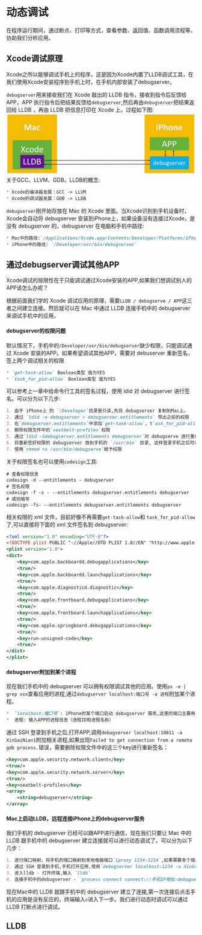 # 动态调试
在程序运行期间，通过断点、打印等方式，查看参数、返回值、函数调用流程等，协助我们分析应用。

## Xcode调试原理
Xcode之所以能够调试手机上的程序，这是因为Xcode内置了LLDB调试工具，在我们使用Xcode安装程序到手机上时，在手机内部安装了debugserver。

`debugserver`用来接收我们在 Xcode 敲出的 LLDB 指令，接收到指令后反馈给 APP，APP 执行指令后把结果反馈给`debugserver`,然后再由`debugserver`把结果返回给 LLDB ，再由 LLDB 把信息打印在 Xcode 上。过程如下图:
![](../imgs/ios_img_106.png)
关于GCC、LLVM、GDB、LLDB的概念:
```markdown
* Xcode的编译器发展：GCC -> LLVM
* Xcode的调试器发展：GDB -> LLDB
```
`debugserver`刚开始存放在 Mac 的 Xcode 里面。当Xcode识别到手机设备时，Xcode会自动将 debugserver 安装到iPhone上，如果设备没有连接过Xcode，是没有 debugserver 的。debugserver 在电脑和手机中路径:
```markdown
* Mac中的路径:`/Applications/Xcode.app/Contents/Developer/Platforms/iPhoneOS.platform/DeviceSupport/15.0/DeveloperDiskImage.dmg/usr/bin/debugserver`
* iPhone中的路径: `/Developer/usr/bin/debugserver`
```

## 通过debugserver调试其他APP
Xcode调试的局限性在于只能调试通过Xcode安装的APP,如果我们想调试别人的APP该怎么办呢？

根据前面我们学的 Xcode 调试应用的原理，需要`LLDB / debugserve / APP`这三者之间建立连接。然后就可以在 Mac 中通过 LLDB 连接手机中的 debugserver 来调试手机中的应用。

#### debugserver的权限问题
默认情况下，手机中的`/Developer/usr/bin/debugserver`缺少权限，只能调试通过 Xcode 安装的APP。如果希望调试其他APP，需要对 debuserver 重新签名，签上两个调试相关的权限
```markdown
* `get-task-allow` Boolean类型 值为YES
* `task_for_pid-allow` Boolean类型 值为YES
```
可以参考上一章中给命令行工具的签名过程，使用 ldid 对 debugserver 进行签名。可以分为以下几步:
```markdown
1. 由于 iPhone上 的 `/Developer`目录是只读,先将 debugserver 复制到Mac上。
2. 通过 `ldid -e debugserver > debugserver.entitlements` 导出之前的权限
3. 在`debugserver.entitlements`中添加`get-task-allow`、t`ask_for_pid-allow`权限
4. 删除权限文件中的`seatbelt-profiles`权限
5. 通过`ldid -Sdebugserver.entitlements debugserver`对 debugserve 进行重新签名
6. 将重新签好权限的 debugserver 放到手机的 `/usr/bin` 目录, 这样登录手机之后可以直接运行 debugserver 指令
7. 使用`chmod +x /usr/bin/debugserve`赋予权限
```
关于权限签名也可以使用`codesign`工具:
```shell
# 查看权限信息
codesign -d --entitlements - debugserver
# 签名权限
codesign -f -s - --entitlements debugserver.entitlements debugserver
# 或则缩写
codesign -fs- --entitlements debugserver.entitlements debugserver
```
相关权限的 xml 文件，目前好像不再需要`get-task-allow`和 `task_for_pid-allow`了,可以直接将下面的 xml 文件签名到 debugserver:
```xml
<?xml version="1.0" encoding="UTF-8"?>
<!DOCTYPE plist PUBLIC "-//Apple//DTD PLIST 1.0//EN" "http://www.apple.com/DTDs/PropertyList-1.0.dtd">
<plist version="1.0">
<dict>
	<key>com.apple.backboardd.debugapplications</key>
	<true/>
	<key>com.apple.backboardd.launchapplications</key>
	<true/>
	<key>com.apple.diagnosticd.diagnostic</key>
	<true/>
	<key>com.apple.frontboard.debugapplications</key>
	<true/>
	<key>com.apple.frontboard.launchapplications</key>
	<true/>
	<key>com.apple.springboard.debugapplications</key>
	<true/>
	<key>run-unsigned-code</key>
	<true/>
</dict>
</plist>
```

#### debugserver附加到某个进程
现在我们手机中的 debugserver 可以拥有权限调试其他的应用。使用`ps -e | grep xxx`查看应用的进程,通过`debugserver localhost:端口号 -a 进程`附加某个进程。
```markdown
*  `localhost:端口号`: iPhone的某个端口启动 debugserver 服务,这里的端口主要用来跟电脑中的 LLDB 进行交互。（只要不是保留端口号就行）
*  进程: 输入APP的进程信息（进程ID和进程名称）
```
通过 SSH 登录到手机之后,打开APP,调用`debugserver localhost:10011 -a XinGaiNian1`附加相关进程,如果出现`Failed to get connection from a remote gdb process.`错误，需要删除权限文件中的这三个key进行重新签名：
```xml
<key>com.apple.security.network.client</key>
<true/>
<key>com.apple.security.network.server</key>
<true/>
<key>seatbelt-profiles</key>
<array>
    <string>debugserver</string>
</array>
```

#### Mac上启动LLDB，远程连接iPhone上的debugserver服务
我们手机的 debugserver 已经可以跟APP进行通信，现在我们只要让 Mac 中的 LLDB 跟手机中的 debugserver 建立连接就可以进行动态调试了。可以分为以下几步：
```markdown
1. 进行端口映射，将手机的端口映射到本地电脑端口`iproxy 1234:1234`,如果需要多个端口映射`iproxy 2222:22 1234:1234`
2. 通过 SSH 登录到手机,手机打开应用,使用`debugserver localhost:1234 -a XinGaiNian1`附加进程
3. 进入lldb - 打开终端,输入 `lldb`
4. 连接手机中的debugserver - `process connect connect://手机IP地址:debugserver端口号`,因为开启了端口映射，输入`process connect connect://localhost:1234` 
```
现在Mac中的 LLDB 就跟手机中的 debugserver 建立了连接,第一次连接后点击手机的应用是没有反应的，终端输入`c`进入下一步。我们进行动态时调试可以通过 LLDB 打断点进行调试。

## LLDB

